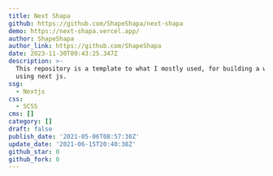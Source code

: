```yaml
---
title: Next Shapa
github: https://github.com/ShapeShapa/next-shapa
demo: https://next-shapa.vercel.app/
author: ShapeShapa
author_link: https://github.com/ShapeShapa
date: 2023-11-30T09:43:25.347Z
description: >-
  This repository is a template to what I mostly used, for building a website
  using next js.
ssg:
  - Nextjs
css:
  - SCSS
cms: []
category: []
draft: false
publish_date: '2021-05-06T08:57:30Z'
update_date: '2021-06-15T20:40:38Z'
github_star: 0
github_fork: 0
---
```

